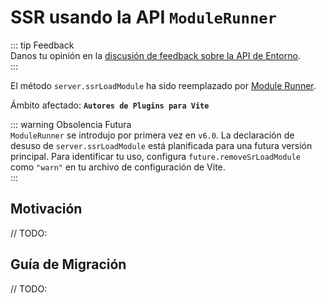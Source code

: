 # SSR usando la API `ModuleRunner`

::: tip Feedback  
Danos tu opinión en la [discusión de feedback sobre la API de Entorno](https://github.com/vitejs/vite/discussions/16358).  
:::

El método `server.ssrLoadModule` ha sido reemplazado por [Module Runner](/guide/api-environment#modulerunner).

Ámbito afectado: **`Autores de Plugins para Vite`**

::: warning Obsolencia Futura  
`ModuleRunner` se introdujo por primera vez en `v6.0`. La declaración de desuso de `server.ssrLoadModule` está planificada para una futura versión principal. Para identificar tu uso, configura `future.removeSrLoadModule` como `"warn"` en tu archivo de configuración de Vite.  
:::

## Motivación

// TODO:

## Guía de Migración

// TODO:

